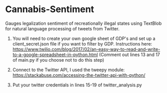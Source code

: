 # Cannabis-Sentiment
Gauges legalization sentiment of recreationally illegal states using TextBlob for natural language processing of tweets from Twitter.

1. You will need to create your own google sheet of GDP's and set up a client_secret.json file if you want to filter by GDP. Instructions here: https://www.twilio.com/blog/2017/02/an-easy-way-to-read-and-write-to-a-google-spreadsheet-in-python.html
(Comment out lines 13 and 17 of main.py if you choose not to do this step)

2. Connect to the Twitter API, I used the tweepy module: https://stackabuse.com/accessing-the-twitter-api-with-python/

4. Put your twitter credentials in lines 15-19 of twitter_analysis.py
